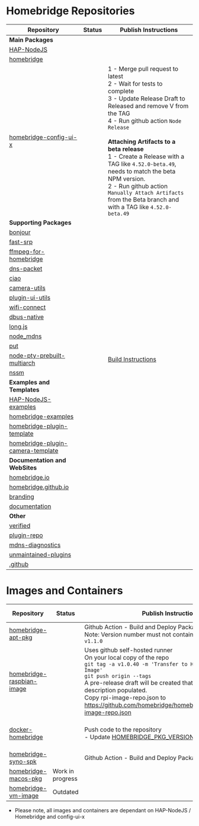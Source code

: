 # Homebridge Repositories

| Repository | Status | Publish Instructions |
|------------|-------------|-------------|
| **Main Packages** 
| [HAP-NodeJS](https://github.com/homebridge/HAP-NodeJS) |
| [homebridge](https://github.com/homebridge/homebridge) |
| [homebridge-config-ui-x](https://github.com/homebridge/homebridge-config-ui-x) | | 1 - Merge pull request to latest<BR>2 - Wait for tests to complete<BR>3 - Update Release Draft to Released and remove V from the TAG<BR>4 - Run github action `Node Release`<BR><BR><B>Attaching Artifacts to a beta release</B><BR>1 - Create a Release with a TAG like `4.52.0-beta.49`, needs to match the beta NPM version.<BR>2 - Run github action `Manually Attach Artifacts` from the Beta branch and with a TAG like `4.52.0-beta.49` |
| **Supporting Packages** 
| [bonjour](https://github.com/homebridge/bonjour) |
| [fast-srp](https://github.com/homebridge/fast-srp) |
| [ffmpeg-for-homebridge](https://github.com/homebridge/ffmpeg-for-homebridge) |
| [dns-packet](https://github.com/homebridge/dns-packet) |
| [ciao](https://github.com/homebridge/ciao) |
| [camera-utils](https://github.com/homebridge/camera-utils) |
| [plugin-ui-utils](https://github.com/homebridge/plugin-ui-utils) |
| [wifi-connect](https://github.com/homebridge/wifi-connect) |
| [dbus-native](https://github.com/homebridge/dbus-native) |
| [long.js](https://github.com/homebridge/long.js) |
| [node_mdns](https://github.com/homebridge/node_mdns) |
| [put](https://github.com/homebridge/put) |
| [node-pty-prebuilt-multiarch](https://github.com/homebridge/node-pty-prebuilt-multiarch)| | [Build Instructions](https://github.com/homebridge/node-pty-prebuilt-multiarch#build--package)
| [nssm](https://github.com/homebridge/nssm) ||
| **Examples and Templates**
| [HAP-NodeJS-examples](https://github.com/homebridge/HAP-NodeJS-examples) |
| [homebridge-examples](https://github.com/homebridge/homebridge-examples) |
| [homebridge-plugin-template](https://github.com/homebridge/homebridge-plugin-template) |
| [homebridge-plugin-camera-template](https://github.com/homebridge/homebridge-plugin-camera-template) |
| **Documentation and WebSites**
| [homebridge.io](https://github.com/homebridge/homebridge.io) |
| [homebridge.github.io](https://github.com/homebridge/homebridge.github.io) |
| [branding](https://github.com/homebridge/branding) |
| [documentation](https://github.com/homebridge/documentation) |
| **Other** 
| [verified](https://github.com/homebridge/verified) |
| [plugin-repo](https://github.com/homebridge/plugin-repo) |
| [mdns-diagnostics](https://github.com/homebridge/mdns-diagnostics) |
| [unmaintained-plugins](https://github.com/homebridge/unmaintained-plugins) |
| [.github](https://github.com/homebridge/.github) |

# Images and Containers

| Repository | Status | Publish Instructions | Unique Dependencies*
|-|-|-|-|
| [homebridge-apt-pkg](https://github.com/homebridge/homebridge-apt-pkg) | | Github Action - Build and Deploy Packages <BR>Note: Version number must not contain a v, ie `1.1.0` and not `v1.1.0`| 
| [homebridge-raspbian-image](https://github.com/homebridge/homebridge-raspbian-image) | | Uses github self-hosted runner<br>On your local copy of the repo<BR>`git tag -a v1.0.40 -m 'Transfer to Homebridge and Refresh Image'`<BR>`git push origin --tags`<br>A pre-release draft will be created that needs the Release description populated.<br>Copy rpi-image-repo.json to https://github.com/homebridge/homebridge.io/src/public/rpi-image-repo.json | * [homebridge-apt-pkg](https://github.com/homebridge/homebridge-apt-pkg)
| [docker-homebridge](https://github.com/homebridge/docker-homebridge) || Push code to the repository <BR> - Update [HOMEBRIDGE_PKG_VERSION & FFMPEG_VERSION](https://github.com/homebridge/docker-homebridge/blob/31d86debf117593fdfcc0759ce35f08f27c2cd55/Dockerfile#L11-L13) | * [homebridge-raspbian-image](https://github.com/homebridge/homebridge-raspbian-image)<BR>* [ffmpeg-for-homebridge](https://github.com/homebridge/ffmpeg-for-homebridge) |
| [homebridge-syno-spk](https://github.com/homebridge/homebridge-syno-spk) | | Github Action - Build and Deploy Packages| 
| [homebridge-macos-pkg](https://github.com/homebridge/homebridge-macos-pkg) | Work in progress
| [homebridge-vm-image](https://github.com/homebridge/homebridge-vm-image) | Outdated

* Please note, all images and containers are dependant on HAP-NodeJS / Homebridge and config-ui-x
